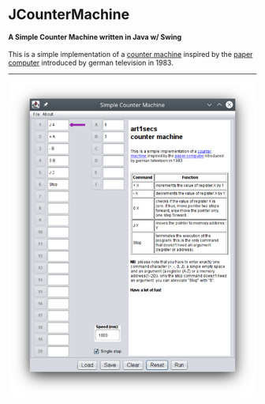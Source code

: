 # JCounterMachine
#### A Simple Counter Machine written in Java w/ Swing

This is a simple implementation of a [counter machine](https://en.wikipedia.org/wiki/Counter_machine) inspired by the [paper computer](https://en.wikipedia.org/wiki/WDR_paper_computer) introduced by german television in 1983.

---

![Screenshot](doc/JCounterMachine.png)

